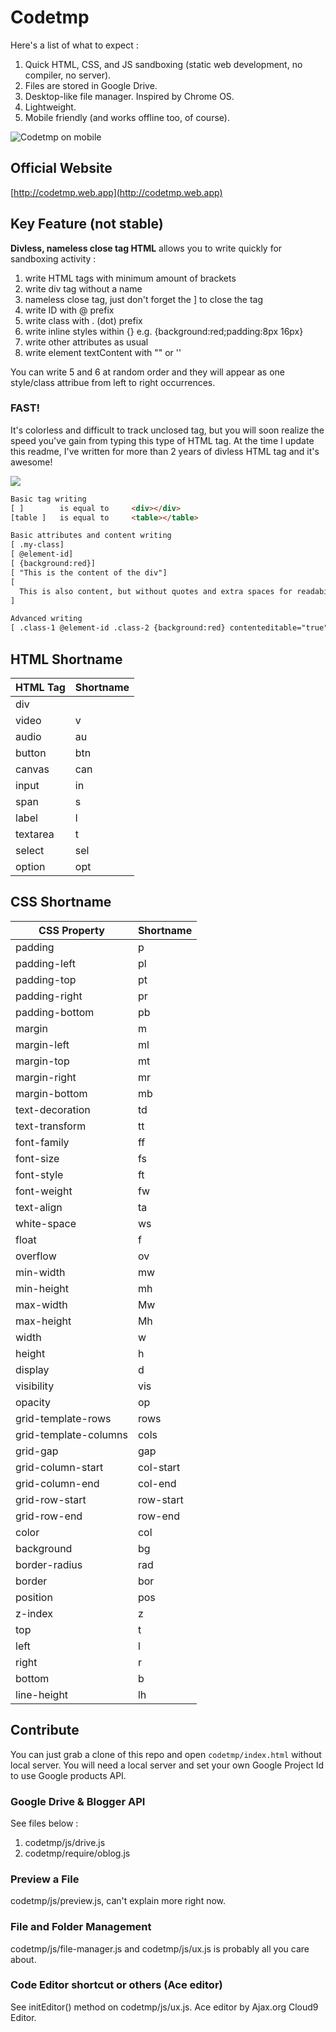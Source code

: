 # Codetmp
Here's a list of what to expect :
1. Quick HTML, CSS, and JS sandboxing (static web development, no compiler, no server).
2. Files are stored in Google Drive.
3. Desktop-like file manager. Inspired by Chrome OS.
4. Lightweight.
5. Mobile friendly (and works offline too, of course).

![Codetmp on mobile](https://1.bp.blogspot.com/-qHzR_-01sKs/X0DndkG-apI/AAAAAAAANR8/I2kG5Ql1eoEP0P5UaAl7pCOjPQUfWu1fwCLcBGAsYHQ/s440/1.png)

## Official Website
[http://codetmp.web.app](http://codetmp.web.app)

## Key Feature (not stable)
**Divless, nameless close tag HTML** allows you to write quickly for sandboxing activity :
1. write HTML tags with minimum amount of brackets
2. write div tag without a name
3. nameless close tag, just don't forget the ] to close the tag
4. write ID with @ prefix
5. write class with . (dot) prefix
6. write inline styles within {} e.g. {background:red;padding:8px 16px}
7. write other attributes as usual
8. write element textContent with "" or ''

You can write 5 and 6 at random order and they will appear as one style/class attribue from left to right occurrences.

### FAST!
It's colorless and difficult to track unclosed tag, but you will soon realize the speed you've gain from typing this type of HTML tag. At the time I update this readme, I've written for more than 2 years of divless HTML tag and it's awesome!

<img src="https://1.bp.blogspot.com/-lj3s6crbuNA/XtNeSUSPT4I/AAAAAAAAMR8/Ky9au6E2NQoys7mKxBkngrpnv0wTDVdQACK4BGAsYHg/s820/Screenshot%2B2020-05-31%2Bat%2B2.34.38%2BPM.png">

```html
Basic tag writing
[ ]        is equal to     <div></div>
[table ]   is equal to     <table></table>

Basic attributes and content writing
[ .my-class]
[ @element-id]
[ {background:red}]
[ "This is the content of the div"]
[
  This is also content, but without quotes and extra spaces for readability
]

Advanced writing
[ .class-1 @element-id .class-2 {background:red} contenteditable="true" "This is the content" .class-3 {padding:8px}]
```

## HTML Shortname
| HTML Tag | Shortname |
| --- | --- |
| div	 |  |
| video	 | v |
| audio	 | au |
| button	 | btn |
| canvas	 | can |
| input	 | in |
| span	 | s |
| label	 | l |
| textarea	 | t |
| select	 | sel |
| option	 | opt |

## CSS Shortname
| CSS Property | Shortname |
| --- | --- |
| padding	 | p |
| padding-left	 | pl |
| padding-top	 | pt |
| padding-right	 | pr |
| padding-bottom	 | pb |
| margin	 | m |
| margin-left	 | ml |
| margin-top	 | mt |
| margin-right	 | mr |
| margin-bottom	 | mb |
| text-decoration	 | td |
| text-transform	 | tt |
| font-family	 | ff |
| font-size	 | fs |
| font-style	 | ft |
| font-weight	 | fw |
| text-align	 | ta |
| white-space	 | ws |
| float	 | f |
| overflow	 | ov |
| min-width	 | mw |
| min-height	 | mh |
| max-width	 | Mw |
| max-height	 | Mh |
| width	 | w |
| height	 | h |
| display	 | d |
| visibility	 | vis |
| opacity	 | op |
| grid-template-rows	 | rows |
| grid-template-columns	 | cols |
| grid-gap	 | gap |
| grid-column-start	 | col-start |
| grid-column-end	 | col-end |
| grid-row-start	 | row-start |
| grid-row-end	 | row-end |
| color	 | col |
| background	 | bg |
| border-radius	 | rad |
| border	 | bor |
| position	 | pos |
| z-index	 | z |
| top	 | t |
| left	 | l |
| right	 | r |
| bottom	 | b |
| line-height	 | lh |


## Contribute
You can just grab a clone of this repo and open `codetmp/index.html` without local server. You will need a local server and set your own Google Project Id to use Google products API.

### Google Drive & Blogger API
See files below :
1. codetmp/js/drive.js
2. codetmp/require/oblog.js

### Preview a File
codetmp/js/preview.js, can't explain more right now.

### File and Folder Management
codetmp/js/file-manager.js and codetmp/js/ux.js is probably all you care about.

### Code Editor shortcut or others (Ace editor)
See initEditor() method on codetmp/js/ux.js. Ace editor by Ajax.org Cloud9 Editor.
